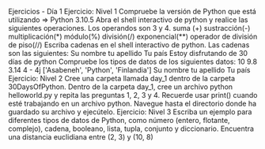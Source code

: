 Ejercicios - Día 1
Ejercicio: Nivel 1
Compruebe la versión de Python que está utilizando
=> Python 3.10.5
Abra el shell interactivo de python y realice las siguientes operaciones. Los operandos son 3 y 4.
suma (+)
sustracción(-)
multiplicación(*)
módulo(%)
división(/)
exponencial(**)
operador de división de piso(//)
Escriba cadenas en el shell interactivo de python. Las cadenas son las siguientes:
Su nombre
tu apellido
Tu país
Estoy disfrutando de 30 días de python
Compruebe los tipos de datos de los siguientes datos:
10
9.8
3.14
4 - 4j
['Asabeneh', 'Python', 'Finlandia']
Su nombre
tu apellido
Tu país
Ejercicio: Nivel 2
Cree una carpeta llamada day_1 dentro de la carpeta 30DaysOfPython. Dentro de la carpeta day_1, cree un archivo python helloworld.py y repita las preguntas 1, 2, 3 y 4. Recuerde usar print() cuando esté trabajando en un archivo python. Navegue hasta el directorio donde ha guardado su archivo y ejecútelo.
Ejercicio: Nivel 3
Escriba un ejemplo para diferentes tipos de datos de Python, como número (entero, flotante, complejo), cadena, booleano, lista, tupla, conjunto y diccionario.
Encuentra una distancia euclidiana entre (2, 3) y (10, 8)